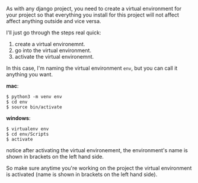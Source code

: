 As with any django project, you need to create a virtual environment for your project so that everything you install for this project will not affect affect anything outside and vice versa.



I'll just go through the steps real quick:

1. create a virtual environemnt.
2. go into the virtual environment.
3. activate the virtual environemnt.

In this case, I'm naming the virtual environment `env`, but you can call it anything you want.

**mac**:
```shell
$ python3 -m venv env
$ cd env
$ source bin/activate
```

**windows**:
```shell
$ virtualenv env
$ cd env/Scripts
$ activate
```

notice after activating the virtual environement, the environment's name is shown in brackets on the left hand side.

So make sure anytime you're working on the project the virtual environment is activated (name is shown in brackets on the left hand side).
